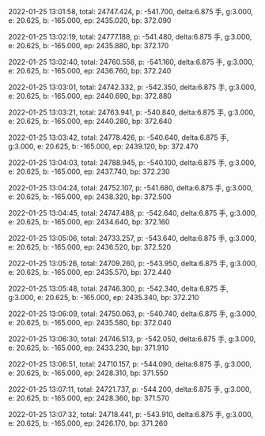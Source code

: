 2022-01-25 13:01:58, total: 24747.424, p: -541.700, delta:6.875 手, g:3.000, e: 20.625, b: -165.000, ep: 2435.020, bp: 372.090

2022-01-25 13:02:19, total: 24777.188, p: -541.480, delta:6.875 手, g:3.000, e: 20.625, b: -165.000, ep: 2435.880, bp: 372.170

2022-01-25 13:02:40, total: 24760.558, p: -541.160, delta:6.875 手, g:3.000, e: 20.625, b: -165.000, ep: 2436.760, bp: 372.240

2022-01-25 13:03:01, total: 24742.332, p: -542.350, delta:6.875 手, g:3.000, e: 20.625, b: -165.000, ep: 2440.690, bp: 372.880

2022-01-25 13:03:21, total: 24763.941, p: -540.840, delta:6.875 手, g:3.000, e: 20.625, b: -165.000, ep: 2440.280, bp: 372.640

2022-01-25 13:03:42, total: 24778.426, p: -540.640, delta:6.875 手, g:3.000, e: 20.625, b: -165.000, ep: 2439.120, bp: 372.470

2022-01-25 13:04:03, total: 24788.945, p: -540.100, delta:6.875 手, g:3.000, e: 20.625, b: -165.000, ep: 2437.740, bp: 372.230

2022-01-25 13:04:24, total: 24752.107, p: -541.680, delta:6.875 手, g:3.000, e: 20.625, b: -165.000, ep: 2438.320, bp: 372.500

2022-01-25 13:04:45, total: 24747.488, p: -542.640, delta:6.875 手, g:3.000, e: 20.625, b: -165.000, ep: 2434.640, bp: 372.160

2022-01-25 13:05:06, total: 24733.257, p: -543.640, delta:6.875 手, g:3.000, e: 20.625, b: -165.000, ep: 2436.520, bp: 372.520

2022-01-25 13:05:26, total: 24709.260, p: -543.950, delta:6.875 手, g:3.000, e: 20.625, b: -165.000, ep: 2435.570, bp: 372.440

2022-01-25 13:05:48, total: 24746.300, p: -542.340, delta:6.875 手, g:3.000, e: 20.625, b: -165.000, ep: 2435.340, bp: 372.210

2022-01-25 13:06:09, total: 24750.063, p: -540.740, delta:6.875 手, g:3.000, e: 20.625, b: -165.000, ep: 2435.580, bp: 372.040

2022-01-25 13:06:30, total: 24746.513, p: -542.050, delta:6.875 手, g:3.000, e: 20.625, b: -165.000, ep: 2433.230, bp: 371.910

2022-01-25 13:06:51, total: 24710.157, p: -544.090, delta:6.875 手, g:3.000, e: 20.625, b: -165.000, ep: 2428.310, bp: 371.550

2022-01-25 13:07:11, total: 24721.737, p: -544.200, delta:6.875 手, g:3.000, e: 20.625, b: -165.000, ep: 2428.360, bp: 371.570

2022-01-25 13:07:32, total: 24718.441, p: -543.910, delta:6.875 手, g:3.000, e: 20.625, b: -165.000, ep: 2426.170, bp: 371.260